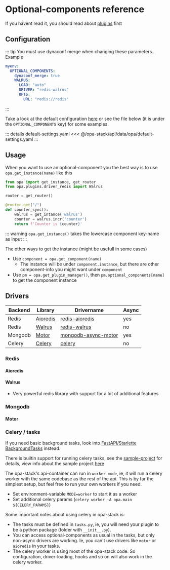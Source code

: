 # Optional-components reference

If you havent read it, you should read about [plugins](./plugins) first

## Configuration

::: tip
You must use dynaconf merge when changing these parameters.. Example

```yaml
myenv:
  OPTIONAL_COMPONENTS:
    dynaconf_merge: true
    WALRUS:
      LOAD: "auto"
      DRIVER: "redis-walrus"
      OPTS:
        URL: "redis://redis"
```
:::

Take a look at the default configuration [here](https://github.com/opa-stack/opa-stack/blob/master/api/data/opa/default-settings.yaml) or see the file below (it is under the `OPTIONAL_COMPONENTS` key) for some examples.

::: details default-settings.yaml
<<< @/opa-stack/api/data/opa/default-settings.yaml
:::

## Usage

When you want to use an optional-component you the best way is to use `opa.get_instance(name)` like this

```py
from opa import get_instance, get_router
from opa.plugins.driver_redis import Walrus

router = get_router()

@router.get("/")
def counter_sync():
    walrus = get_intance('walrus')
    counter = walrus.incr('counter')
    return f'Counter is {counter}'
```

::: warning
`opa.get_instance()` takes the lowercase component key-name as input
:::

The other ways to get the instance (might be usefull in some cases)

* Use `component = opa.get_component(name)`
  * The instance will be under `component.instance`, but there are other component-info you might want under `component`
* Use `pm = opa.get_plugin_manager()`, then `pm.optional_components[name]` to get the component instance

## Drivers

| Backend | Library        | Drivername         | Async |
| -- | --------------- | ---------------- | -------- |
| Redis | [Aioredis](https://aioredis.readthedocs.io/) | [redis-aioredis](#aioredis)  | yes |
| Redis | [Walrus](https://walrus.readthedocs.io) | [redis-walrus](#walrus) | no |
| Mongodb | [Motor](https://motor.readthedocs.io/en/stable/) | [mongodb-async-motor](#motor) | yes |
| Celery | [Celery](http://www.celeryproject.org/) | [celery](#celery) | no |

### Redis

#### Aioredis

#### Walrus

* Very powerful redis library with support for a lot of additional features

### Mongodb

#### Motor

### Celery / tasks

If you need basic background tasks, look into [FastAPI/Starlette BackgroundTasks](https://fastapi.tiangolo.com/tutorial/background-tasks/) instead.

There is builtin support for running celery tasks, see the [sample-project](https://github.com/opa-stack/opa-stack/tree/master/examples/docker-compose/celery-task) for details, view info about the sample project [here](./examples.html#celery-task)

The opa-stack's api-container can run in `worker mode`, ie, it will run a celery worker with the same codebase as the rest of the api. This is by far the simplest setup, but feel free to run your own workers if you need.
* Set environment-variable `MODE=worker` to start it as a worker
* Set additional celery params (`celery worker -A opa.main ${CELERY_PARAMS}`) 

Some important notes about using celery in opa-stack is:
* The tasks must be defined in `tasks.py`, ie, you will need your plugin to be a python package (folder with `__init__.py`).
* You can access optional-components as usual in the tasks, but only non-async drivers are working. Ie, you can't use drivers like `motor` or `aioredis` in your tasks.
* The celery worker is using most of the opa-stack code. So configuration, driver-loading, hooks and so on will also work in the celery worker.